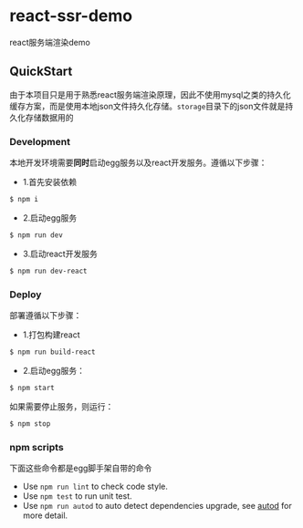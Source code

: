 # react-ssr-demo

react服务端渲染demo

## QuickStart
由于本项目只是用于熟悉react服务端渲染原理，因此不使用mysql之类的持久化缓存方案，而是使用本地json文件持久化存储。`storage`目录下的json文件就是持久化存储数据用的

### Development

本地开发环境需要**同时**启动egg服务以及react开发服务。遵循以下步骤：

- 1.首先安装依赖

```bash
$ npm i
```

- 2.启动egg服务

```bash
$ npm run dev
```
- 3.启动react开发服务

```bash
$ npm run dev-react
```

### Deploy
部署遵循以下步骤：

- 1.打包构建react

```bash
$ npm run build-react
```

- 2.启动egg服务：

```bash
$ npm start
```

如果需要停止服务，则运行：

```bash
$ npm stop
```

### npm scripts
下面这些命令都是egg脚手架自带的命令

- Use `npm run lint` to check code style.
- Use `npm test` to run unit test.
- Use `npm run autod` to auto detect dependencies upgrade, see [autod](https://www.npmjs.com/package/autod) for more detail.


[egg]: https://eggjs.org